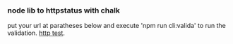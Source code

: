 ### node lib to httpstatus with chalk

put your url at paratheses below and execute 'npm run cli:valida' to run the validation.
[http test](https://google.com).
